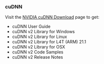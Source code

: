 ### cuDNN 

Visit the <a href="https://developer.nvidia.com/rdp/cudnn-download">NVIDIA cuDNN Download</a> page to get:

- cuDNN User Guide
- cuDNN v2 Library for Windows
- cuDNN v2 Library for Linux
- cuDNN v2 Library for L4T (ARM) 21.1
- cuDNN v2 Library for OSX
- cuDNN v2 Code Samples
- cuDNN v2 Release Notes
